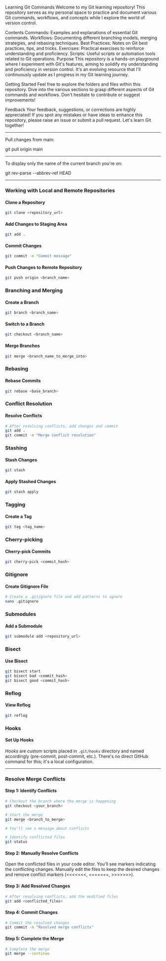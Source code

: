 Learning Git Commands
Welcome to my Git learning repository! This repository serves as my personal space to practice and document various Git commands, workflows, and concepts while I explore the world of version control.

Contents
Commands: Examples and explanations of essential Git commands.
Workflows: Documenting different branching models, merging strategies, and rebasing techniques.
Best Practices: Notes on Git best practices, tips, and tricks.
Exercises: Practical exercises to reinforce understanding and proficiency.
Scripts: Useful scripts or automation tools related to Git operations.
Purpose
This repository is a hands-on playground where I experiment with Git's features, aiming to solidify my understanding and proficiency in version control. It's an evolving resource that I'll continuously update as I progress in my Git learning journey.

Getting Started
Feel free to explore the folders and files within this repository. Dive into the various sections to grasp different aspects of Git commands and workflows. Don't hesitate to contribute or suggest improvements!

Feedback
Your feedback, suggestions, or corrections are highly appreciated! If you spot any mistakes or have ideas to enhance this repository, please raise an issue or submit a pull request. Let's learn Git together!

------------------------------------------------------------------------------------------------------------------------------------

Pull changes from main:

git pull origin main

------------------------------------------------------------------------------------------------------------------------------------

To display only the name of the current branch you're on:

git rev-parse --abbrev-ref HEAD

------------------------------------------------------------------------------------------------------------------------------------

### Working with Local and Remote Repositories

#### Clone a Repository

```bash
git clone <repository_url>
```

#### Add Changes to Staging Area

```bash
git add .
```

#### Commit Changes

```bash
git commit -m "Commit message"
```

#### Push Changes to Remote Repository

```bash
git push origin <branch_name>
```

### Branching and Merging

#### Create a Branch

```bash
git branch <branch_name>
```

#### Switch to a Branch

```bash
git checkout <branch_name>
```

#### Merge Branches

```bash
git merge <branch_name_to_merge_into>
```

### Rebasing

#### Rebase Commits

```bash
git rebase <base_branch>
```

### Conflict Resolution

#### Resolve Conflicts

```bash
# After resolving conflicts, add changes and commit
git add .
git commit -m "Merge conflict resolution"
```

### Stashing

#### Stash Changes

```bash
git stash
```

#### Apply Stashed Changes

```bash
git stash apply
```

### Tagging

#### Create a Tag

```bash
git tag <tag_name>
```

### Cherry-picking

#### Cherry-pick Commits

```bash
git cherry-pick <commit_hash>
```

### Gitignore

#### Create Gitignore File

```bash
# Create a .gitignore file and add patterns to ignore
nano .gitignore
```

### Submodules

#### Add a Submodule

```bash
git submodule add <repository_url>
```

### Bisect

#### Use Bisect

```bash
git bisect start
git bisect bad <commit_hash>
git bisect good <commit_hash>
```

### Reflog

#### View Reflog

```bash
git reflog
```

### Hooks

#### Set Up Hooks

Hooks are custom scripts placed in `.git/hooks` directory and named accordingly (pre-commit, post-commit, etc.). There's no direct GitHub command for this; it's a local configuration.


------------------------------------------------------------------------------------------------------------------------------------


### Resolve Merge Conflicts

#### Step 1: Identify Conflicts

```bash
# Checkout the branch where the merge is happening
git checkout <your_branch>

# Start the merge
git merge <branch_to_merge>

# You'll see a message about conflicts

# Identify conflicted files
git status
```

#### Step 2: Manually Resolve Conflicts

Open the conflicted files in your code editor. You'll see markers indicating the conflicting changes. Manually edit the files to keep the desired changes and remove conflict markers (<<<<<<<, =======, >>>>>>>).

#### Step 3: Add Resolved Changes

```bash
# After resolving conflicts, add the modified files
git add <conflicted_files>
```

#### Step 4: Commit Changes

```bash
# Commit the resolved changes
git commit -m "Resolved merge conflicts"
```

#### Step 5: Complete the Merge

```bash
# Complete the merge
git merge --continue
```

